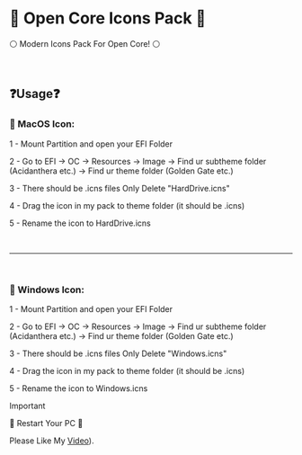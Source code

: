 # 🔰 Open Core Icons Pack 🔰
⚪️ Modern Icons Pack For Open Core! ⚪️


⠀⠀⠀
⠀
⠀
## ❓Usage❓

### 💠 MacOS Icon:

1 - Mount Partition and open your EFI Folder

2 - Go to EFI ->  OC -> Resources -> Image -> Find ur subtheme folder (Acidanthera etc.) -> Find ur theme folder (Golden Gate etc.)

3 - There should be .icns files Only Delete "HardDrive.icns"

4 - Drag the icon in my pack to theme folder (it should be .icns)

5 - Rename the icon to HardDrive.icns

⠀
⠀
⠀

------------------------------------------------------------



⠀

### 💠 Windows Icon:

1 - Mount Partition and open your EFI Folder

2 - Go to EFI ->  OC -> Resources -> Image -> Find ur subtheme folder (Acidanthera etc.) -> Find ur theme folder (Golden Gate etc.)

3 - There should be .icns files Only Delete "Windows.icns"

4 - Drag the icon in my pack to theme folder (it should be .icns)

5 - Rename the icon to Windows.icns

> [!IMPORTANT]
 Restart Your PC 
  
  Please Like My [Video](https://www.youtube.com/@thebiscuitaep/featured)).
